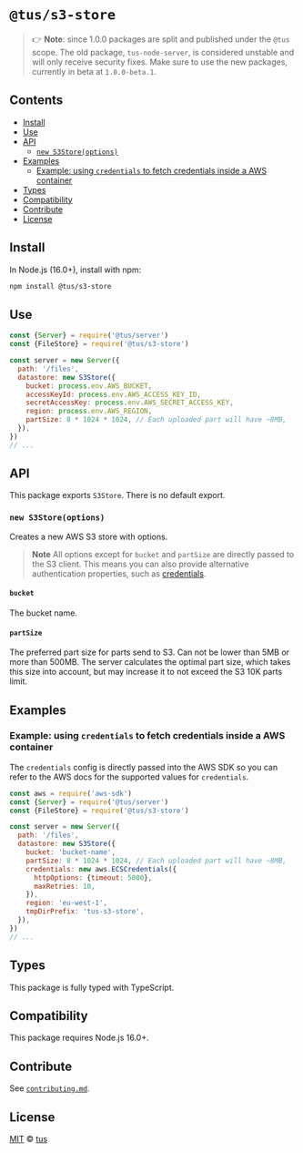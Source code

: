 # `@tus/s3-store`

> 👉 **Note**: since 1.0.0 packages are split and published under the `@tus` scope.
> The old package, `tus-node-server`, is considered unstable and will only receive security fixes.
> Make sure to use the new packages, currently in beta at `1.0.0-beta.1`.

## Contents

- [Install](#install)
- [Use](#use)
- [API](#api)
  - [`new S3Store(options)`](#new-s3storeoptions)
- [Examples](#examples)
  - [Example: using `credentials` to fetch credentials inside a AWS container](#example-using-credentials-to-fetch-credentials-inside-a-aws-container)
- [Types](#types)
- [Compatibility](#compatibility)
- [Contribute](#contribute)
- [License](#license)

## Install

In Node.js (16.0+), install with npm:

```bash
npm install @tus/s3-store
```

## Use

```js
const {Server} = require('@tus/server')
const {FileStore} = require('@tus/s3-store')

const server = new Server({
  path: '/files',
  datastore: new S3Store({
    bucket: process.env.AWS_BUCKET,
    accessKeyId: process.env.AWS_ACCESS_KEY_ID,
    secretAccessKey: process.env.AWS_SECRET_ACCESS_KEY,
    region: process.env.AWS_REGION,
    partSize: 8 * 1024 * 1024, // Each uploaded part will have ~8MB,
  }),
})
// ...
```

## API

This package exports `S3Store`. There is no default export.

### `new S3Store(options)`

Creates a new AWS S3 store with options.

> **Note**
> All options except for `bucket` and `partSize` are directly passed to the S3 client.
> This means you can also provide alternative authentication properties, such as [credentials](https://docs.aws.amazon.com/AWSJavaScriptSDK/latest/AWS/Credentials.html#constructor-property).

#### `bucket`

The bucket name.

#### `partSize`

The preferred part size for parts send to S3. Can not be lower than 5MB or more than 500MB.
The server calculates the optimal part size, which takes this size into account,
but may increase it to not exceed the S3 10K parts limit.

## Examples

### Example: using `credentials` to fetch credentials inside a AWS container

The `credentials` config is directly passed into the AWS SDK so you can refer to the AWS docs for the supported values for `credentials`.

```js
const aws = require('aws-sdk')
const {Server} = require('@tus/server')
const {FileStore} = require('@tus/s3-store')

const server = new Server({
  path: '/files',
  datastore: new S3Store({
    bucket: 'bucket-name',
    partSize: 8 * 1024 * 1024, // Each uploaded part will have ~8MB,
    credentials: new aws.ECSCredentials({
      httpOptions: {timeout: 5000},
      maxRetries: 10,
    }),
    region: 'eu-west-1',
    tmpDirPrefix: 'tus-s3-store',
  }),
})
// ...
```

## Types

This package is fully typed with TypeScript.

## Compatibility

This package requires Node.js 16.0+.

## Contribute

See [`contributing.md`](https://github.com/tus/tus-node-server/blob/main/.github/contributing.md).

## License

[MIT](https://github.com/tus/tus-node-server/blob/master/license) © [tus](https://github.com/tus)

[`@tus/file-store`]: https://github.com/tus/tus-node-server/tree/main/packages/file-store
[`@tus/s3-store`]: https://github.com/tus/tus-node-server/tree/main/packages/s3-store
[`@tus/gcs-store`]: https://github.com/tus/tus-node-server/tree/main/packages/gcs-store
[`constants`]: https://github.com/tus/tus-node-server/blob/main/packages/server/src/constants.ts
[`types`]: https://github.com/tus/tus-node-server/blob/main/packages/server/src/types.ts
[`models`]: https://github.com/tus/tus-node-server/blob/main/packages/server/src/models/index.ts
